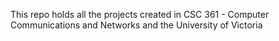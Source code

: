 This repo holds all the projects created in CSC 361 - Computer Communications and Networks and the University of Victoria
